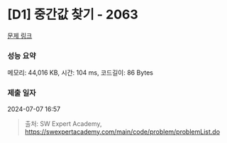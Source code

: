 # [D1] 중간값 찾기 - 2063 

[문제 링크](https://swexpertacademy.com/main/code/problem/problemDetail.do?contestProbId=AV5QPsXKA2UDFAUq) 

### 성능 요약

메모리: 44,016 KB, 시간: 104 ms, 코드길이: 86 Bytes

### 제출 일자

2024-07-07 16:57



> 출처: SW Expert Academy, https://swexpertacademy.com/main/code/problem/problemList.do